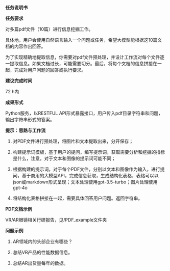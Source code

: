 **任务说明书**

**任务要求**

对多篇pdf文件（10篇）进行信息挖掘工作。

具体地，用户会使用自然语言输入一个问题或任务，希望大模型能根据这10篇文档的内容作出回答。

为了实现精确地提取信息，你需要对pdf文件预处理，并设计工作流对每个文件逐一提取信息。如果文档过长，可能需要切分。最后，将每个文档的信息拼接在一起，完成对用户问题的回答或执行要求。

**建议完成时间**

72 h内

**成果形式**

Python服务，以RESTFUL API形式暴露接口，用户传入pdf目录字符串和问题，输出字符串形式的答案。

**提示：思路与工作流**

1. 对PDF文件进行预处理，将图片和文本提取出来，分开保存；

2. 构建提示词模板，基于用户的提问，编写提示词，获取需要分析和挖掘的指标是什么，注意，对于文本和图像的提示词可能不同；

3. 根据构建的提示词，对于每个PDF文件，分别以文本和图像作为输入，进行提问，基于商用的大模型API，完成信息获取，生成结构化表格，表格可以以json或markdown形式呈现；文本处理使用gpt-3.5-turbo；图片处理使用gpt-4o

4. 将结构化表格拼接在一起，需要具体回答用户问题。返回字符串。

**PDF文档示例**

VR/AR眼镜相关行研报告，见/PDF_example文件夹

**问题示例**

1. AR领域内的头部企业有哪些？

2. 总结VR产品的性能数据信息。 

3. 总结AR出货量每年的数据。
